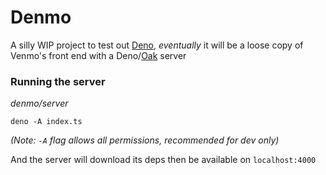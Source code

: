 # Denmo
A silly WIP project to test out [Deno](deno.land), _eventually_ it will be a loose copy of 
Venmo's front end with a Deno/[Oak](https://deno.land/x/oak/README.md) server

### Running the server
_denmo/server_

`deno -A index.ts`

_(Note: `-A` flag allows all permissions, recommended for dev only)_

And the server will download its deps then be available on `localhost:4000`
